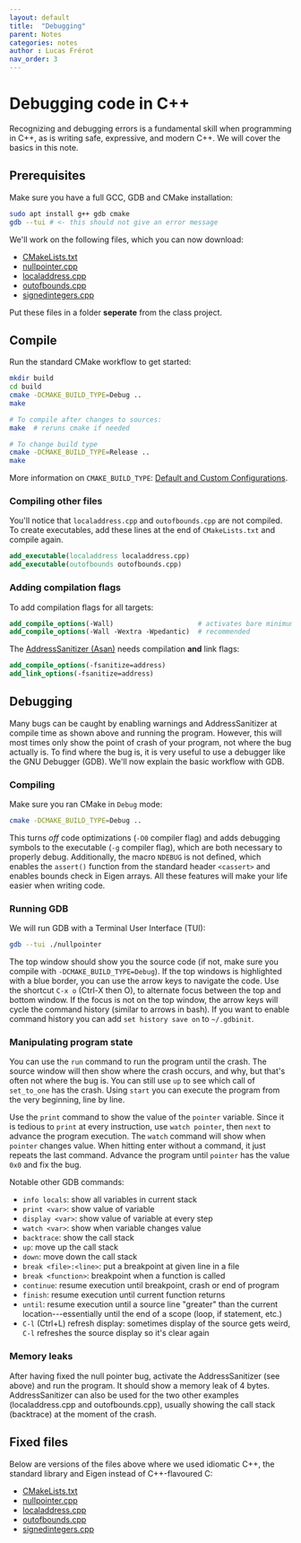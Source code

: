 ```yaml
---
layout: default
title:  "Debugging"
parent: Notes
categories: notes
author : Lucas Frérot
nav_order: 3
---
```


# Debugging code in C++

Recognizing and debugging errors is a fundamental skill when programming in C++,
as is writing safe, expressive, and modern C++. We will cover the basics in this note.

## Prerequisites

Make sure you have a full GCC, GDB and CMake installation:

```bash
sudo apt install g++ gdb cmake
gdb --tui # <- this should not give an error message
```

We'll work on the following files, which you can now download:

- [CMakeLists.txt](debug/CMakeLists.txt)
- [nullpointer.cpp](debug/nullpointer.cpp)
- [localaddress.cpp](debug/localaddress.cpp)
- [outofbounds.cpp](debug/outofbounds.cpp)
- [signedintegers.cpp](debug/signedintegers.cpp)

Put these files in a folder **seperate** from the class project.

## Compile

Run the standard CMake workflow to get started:

```bash
mkdir build
cd build
cmake -DCMAKE_BUILD_TYPE=Debug ..
make

# To compile after changes to sources:
make  # reruns cmake if needed

# To change build type
cmake -DCMAKE_BUILD_TYPE=Release ..
make
```

More information on `CMAKE_BUILD_TYPE`: [Default and Custom
Configurations](https://cmake.org/cmake/help/latest/manual/cmake-buildsystem.7.html#default-and-custom-configurations).

### Compiling other files

You'll notice that `localaddress.cpp` and `outofbounds.cpp` are not compiled. To
create executables, add these lines at the end of `CMakeLists.txt` and compile
again.

```cmake
add_executable(localaddress localaddress.cpp)
add_executable(outofbounds outofbounds.cpp)
```

### Adding compilation flags

To add compilation flags for all targets:

```cmake
add_compile_options(-Wall)                     # activates bare minimum warnings
add_compile_options(-Wall -Wextra -Wpedantic)  # recommended
```

The [AddressSanitizer (Asan)](https://clang.llvm.org/docs/AddressSanitizer.html)
needs compilation **and** link flags:

```cmake
add_compile_options(-fsanitize=address)
add_link_options(-fsanitize=address)
```

## Debugging

Many bugs can be caught by enabling warnings and AddressSanitizer at compile
time as shown above and running the program. However, this will most times only
show the point of crash of your program, not where the bug actually is. To find
where the bug is, it is very useful to use a debugger like the GNU Debugger
(GDB). We'll now explain the basic workflow with GDB.

### Compiling

Make sure you ran CMake in `Debug` mode:

```bash
cmake -DCMAKE_BUILD_TYPE=Debug ..
```
This turns *off* code optimizations (`-O0` compiler flag) and adds debugging
symbols to the executable (`-g` compiler flag), which are both necessary to
properly debug. Additionally, the macro `NDEBUG` is not defined, which enables
the `assert()` function from the standard header `<cassert>` and enables bounds
check in Eigen arrays. All these features will make your life easier when
writing code.

### Running GDB

We will run GDB with a Terminal User Interface (TUI):

```bash
gdb --tui ./nullpointer
```

The top window should show you the source code (if not, make sure you compile
with `-DCMAKE_BUILD_TYPE=Debug`). If the top windows is highlighted with a blue
border, you can use the arrow keys to navigate the code. Use the shortcut `C-x
o` (Ctrl-X then O), to alternate focus between the top and bottom window. If the
focus is not on the top window, the arrow keys will cycle the command history
(similar to arrows in bash). If you want to enable command history you can add
`set history save on` to `~/.gdbinit`.

### Manipulating program state

You can use the `run` command to run the program until the crash. The source
window will then show where the crash occurs, and why, but that's often not
where the bug is. You can still use `up` to see which call of `set_to_one` has
the crash. Using `start` you can execute the program from the very beginning,
line by line.

Use the `print` command to show the value of the `pointer` variable. Since it is
tedious to `print` at every instruction, use `watch pointer`, then `next` to
advance the program execution. The `watch` command will show when `pointer`
changes value. When hitting enter without a command, it just repeats the last
command. Advance the program until `pointer` has the value `0x0` and fix the
bug.

Notable other GDB commands:

- `info locals`: show all variables in current stack
- `print <var>`: show value of variable
- `display <var>`: show value of variable at every step
- `watch <var>`: show when variable changes value
- `backtrace`: show the call stack
- `up`: move up the call stack
- `down`: move down the call stack
- `break <file>:<line>`: put a breakpoint at given line in a file
- `break <function>`: breakpoint when a function is called
- `continue`: resume execution until breakpoint, crash or end of program
- `finish`: resume execution until current function returns
- `until`: resume execution until a source line "greater" than the current
  location---essentially until the end of a scope (loop, if statement, etc.)
- `C-l` (Ctrl+L) refresh display: sometimes display of the source gets weird,
  `C-l` refreshes the source display so it's clear again

### Memory leaks

After having fixed the null pointer bug, activate the AddressSanitizer (see
above) and run the program. It should show a memory leak of 4 bytes.
AddressSanitizer can also be used for the two other examples (localaddress.cpp
and outofbounds.cpp), usually showing the call stack (backtrace) at the moment
of the crash.

## Fixed files

Below are versions of the files above where we used idiomatic C++, the standard
library and Eigen instead of C++-flavoured C:

- [CMakeLists.txt](debug/fixed/CMakeLists.txt)
- [nullpointer.cpp](debug/fixed/nullpointer.cpp)
- [localaddress.cpp](debug/fixed/localaddress.cpp)
- [outofbounds.cpp](debug/fixed/outofbounds.cpp)
- [signedintegers.cpp](debug/fixed/signedintegers.cpp)

